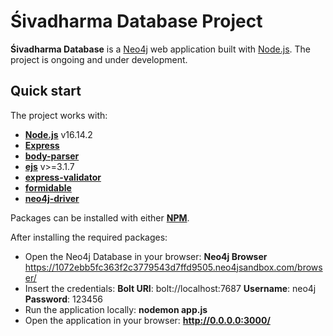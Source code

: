 # Śivadharma Database Project

**Śivadharma Database** is a [Neo4j](https://neo4j.com/) web application built with [Node.js](https://nodejs.org/en/). 
The project is ongoing and under development.

## Quick start

The project works with:

- [**Node.js**](https://nodejs.org/en/) v16.14.2
- [**Express**](https://www.npmjs.com/package/express)
- [**body-parser**](https://www.npmjs.com/package/body-parser)
- [**ejs**](https://www.npmjs.com/package/ejs) v>=3.1.7
- [**express-validator**](https://www.npmjs.com/package/express-validator)
- [**formidable**](https://www.npmjs.com/package/formidable)
- [**neo4j-driver**](https://www.npmjs.com/package/neo4j-driver)

Packages can be installed with either [**NPM**](https://www.npmjs.com/).

After installing the required packages:

- Open the Neo4j Database in your browser: **Neo4j Browser** https://1072ebb5fc363f2c3779543d7ffd9505.neo4jsandbox.com/browser/
- Insert the credentials: 
  **Bolt URI**: bolt://localhost:7687
  **Username**: neo4j 
  **Password**: 123456
- Run the application locally: **nodemon app.js**
- Open the application in your browser: **http://0.0.0.0:3000/**
